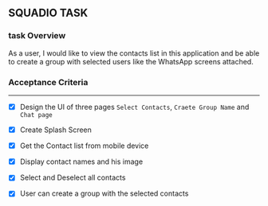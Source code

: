 ## SQUADIO TASK


### task Overview


As a user, I would like to view the contacts list in this application and be able to create a group with selected users like the WhatsApp screens attached.



### Acceptance Criteria

---


- [x] Design the UI of three pages `Select Contacts`, `Craete Group Name` and `Chat page`   

- [x] Create Splash Screen

- [x] Get the Contact list from mobile device

- [x] Display contact names and his image

- [x] Select and Deselect all contacts

- [x] User can create a group with the selected contacts




